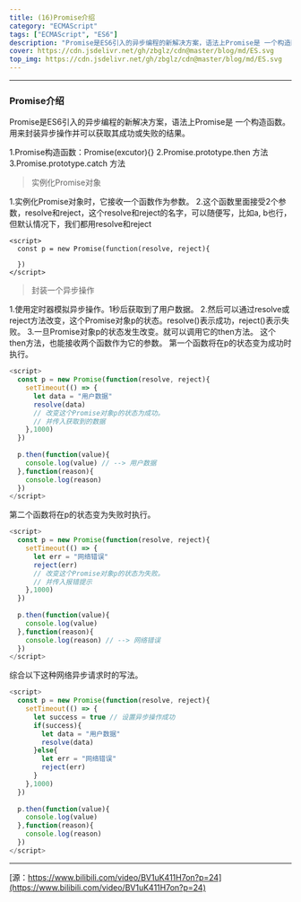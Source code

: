 ```yaml
---
title: (16)Promise介绍
category: "ECMAScript"
tags: ["ECMAScript", "ES6"]
description: "Promise是ES6引入的异步编程的新解决方案，语法上Promise是 一个构造函数。用来封装异步操作并可以获取其成功或失败的结果。"
cover: https://cdn.jsdelivr.net/gh/zbglz/cdn@master/blog/md/ES.svg
top_img: https://cdn.jsdelivr.net/gh/zbglz/cdn@master/blog/md/ES.svg
---
```


***

### Promise介绍

Promise是ES6引入的异步编程的新解决方案，语法上Promise是 一个构造函数。用来封装异步操作并可以获取其成功或失败的结果。

1.Promise构造函数：Promise(excutor){}
2.Promise.prototype.then 方法
3.Promise.prototype.catch 方法

> 实例化Promise对象

1.实例化Promise对象时，它接收一个函数作为参数。
2.这个函数里面接受2个参数，resolve和reject，这个resolve和reject的名字，可以随便写，比如a, b也行，但默认情况下，我们都用resolve和reject


    <script>
      const p = new Promise(function(resolve, reject){
        
      })
    </script>


> 封装一个异步操作

1.使用定时器模拟异步操作。1秒后获取到了用户数据。
2.然后可以通过resolve或reject方法改变，这个Promise对象p的状态。resolve()表示成功，reject()表示失败。
3.一旦Promise对象p的状态发生改变。就可以调用它的then方法。
这个then方法，也能接收两个函数作为它的参数。
第一个函数将在p的状态变为成功时执行。


```js es
<script>
  const p = new Promise(function(resolve, reject){
    setTimeout(() => {
      let data = "用户数据"
      resolve(data)
      // 改变这个Promise对象p的状态为成功。
      // 并传入获取到的数据
    },1000)
  })
  
  p.then(function(value){
    console.log(value) // --> 用户数据
  },function(reason){
    console.log(reason)
  })
</script>
```


第二个函数将在p的状态变为失败时执行。


```js es
<script>
  const p = new Promise(function(resolve, reject){
    setTimeout(() => {
      let err = "网络错误"
      reject(err)
      // 改变这个Promise对象p的状态为失败。
      // 并传入报错提示
    },1000)
  })
  
  p.then(function(value){
    console.log(value)
  },function(reason){
    console.log(reason) // --> 网络错误
  })
</script>
```


综合以下这种网络异步请求时的写法。


```js es
<script>
  const p = new Promise(function(resolve, reject){
    setTimeout(() => {
      let success = true // 设置异步操作成功
      if(success){
        let data = "用户数据"
        resolve(data)
      }else{
        let err = "网络错误"
        reject(err)
      }
    },1000)
  })
  
  p.then(function(value){
    console.log(value)
  },function(reason){
    console.log(reason)
  })
</script>
```


***

[源：https://www.bilibili.com/video/BV1uK411H7on?p=24](https://www.bilibili.com/video/BV1uK411H7on?p=24)